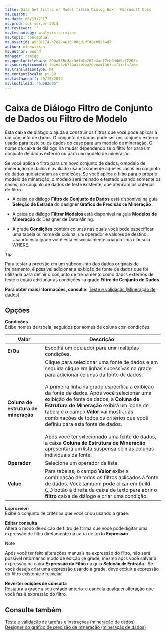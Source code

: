```yaml
---
title: Data Set filtro or Model filtro Dialog Box | Microsoft Docs
ms.custom: ''
ms.date: 06/13/2017
ms.prod: sql-server-2014
ms.reviewer: ''
ms.technology: analysis-services
ms.topic: conceptual
ms.assetid: a9602174-b7e2-4e16-8ded-dfd8eb9264d7
author: minewiskan
ms.author: owend
manager: craigg
ms.openlocfilehash: 89ba538c3ac3dfd7a262e4ae17cb9ddd6cf7265c
ms.sourcegitcommit: 3026c22b7fba19059a769ea5f367c4f51efaf286
ms.translationtype: MT
ms.contentlocale: pt-BR
ms.lasthandoff: 06/15/2019
ms.locfileid: "66082605"
---
```

# <a name="data-set-filter-or-model-filter-dialog-box"></a>Caixa de Diálogo Filtro de Conjunto de Dados ou Filtro de Modelo
  Esta caixa de diálogo o ajuda a construir os filtros que você pode aplicar a um conjunto de dados.  O conjunto de dados pode ser um conjunto externo usado para teste ou os dados do caso para um modelo de mineração. O nome da caixa de diálogo irá mudar dependendo se o filtro for para um conjunto de dados externo ou para um modelo de mineração.  
  
 Se você aplica o filtro para um novo conjunto de dados, o modelo de mineração de dados é avaliado usando somente aqueles casos no conjunto de dados que atendam as condições. Se você aplica o filtro para o próprio modelo de mineração, o modelo será treinado e testado usando somente os casos, no conjunto de dados de teste existente, que atendam os critérios do filtro.  
  
-   A caixa de diálogo **Filtro de Conjunto de Dados** está disponível na guia **Seleção de Entrada** do designer **Gráfico de Precisão de Mineração** .  
  
-   A caixa de diálogo **Filtrar Modelos** está disponível na guia **Modelos de Mineração** do Designer de Data Mining.  
  
-   A grade **Condições** contém colunas nas quais você pode especificar uma tabela ou nome de coluna, um operador e valores de destino. Usando esta grade você está essencialmente criando uma cláusula WHERE.  
  
> [!TIP]  
>  Para testar a precisão em um subconjunto dos dados originais de treinamento, é possível adicionar a exibição de fonte de dados que foi utilizada para definir o conjunto de treinamento como dados externos de teste e então adicionar as condições na grade **Filtro de Conjunto de Dados**.  
  
 **Para obter mais informações, consulte:** [Teste e validação &#40;Mineração de dados&#41;](data-mining/testing-and-validation-data-mining.md)  
  
## <a name="options"></a>Opções  
 **Condições**  
 Exibe nomes de tabela, seguidos por nomes de coluna com condições.  
  
|Valor|Descrição|  
|-----------|-----------------|  
|**E/Ou**|Escolha um operador para unir múltiplas condições.|  
|**Coluna de estrutura de mineração**|Clique para selecionar uma fonte de dados e em seguida clique em linhas sucessivas na grade para adicionar colunas da fonte de dados.<br /><br /> A primeira linha na grade especifica a exibição da fonte de dados. Após você selecionar uma exibição de fonte de dados, a **Coluna de Estrutura de Mineração** exibirá um ícone de tabela e o campo **Valor** vai mostrar as combinações de todos os critérios que você definiu para esta fonte de dados.<br /><br /> Após você ter selecionado uma fonte de dados, a caixa **Coluna de Estrutura de Mineração** apresentará um lista suspensa com as colunas individuais da fonte.|  
|**Operador**|Selecione um operador da lista.|  
|**Value**|Para tabelas, o campo **Valor** exibe a combinação de todos os filtros aplicados à fonte de dados. Você também pode clicar em build **(...)**  botão à direita da caixa de texto para abrir o **filtro** caixa de diálogo e criar uma condição.|  
  
 **Expression**  
 Exibe o conjunto de critérios que você criou usando a grade.  
  
 **Editar consulta**  
 Altera o modo de edição de filtro de forma que você pode digitar uma expressão de filtro diretamente na caixa de texto **Expressão** .  
  
> [!NOTE]  
>  Após você ter feito alterações manuais na expressão do filtro, não será possível retornar ao modo de edição de grade, mesmo após você salvar a expressão na caixa **Expressão do Filtro** na guia **Seleção de Entrada** . Se você deseja criar uma expressão usando a grade, deve excluir a expressão do filtro existente e reiniciar.  
  
 **Reverter edições de consulta**  
 Restaura a grade a seu estado anterior e cancela qualquer alteração que você fez à expressão do filtro.  
  
## <a name="see-also"></a>Consulte também  
 [Teste e validação de tarefas e instruções &#40;mineração de dados&#41;](data-mining/testing-and-validation-tasks-and-how-tos-data-mining.md)   
 [Designer do gráfico de precisão de mineração &#40;mineração de dados&#41;](mining-accuracy-chart-designer-data-mining.md)  
  
  
